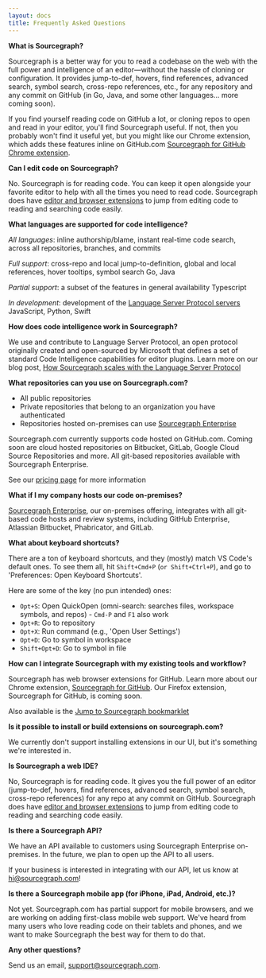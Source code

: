 ```yaml
---
layout: docs
title: Frequently Asked Questions
---
```


**What is Sourcegraph?**

Sourcegraph is a better way for you to read a codebase on the web with the full power and intelligence of an editor—without the hassle of cloning or configuration. It provides jump-to-def, hovers, find references, advanced search, symbol search, cross-repo references, etc., for any repository and any commit on GitHub (in Go, Java, and some other languages... more coming soon).

If you find yourself reading code on GitHub a lot, or cloning repos to open and read in your editor, you'll find Sourcegraph useful. If not, then you probably won't find it useful yet, but you might like our Chrome extension, which adds these features inline on GitHub.com [Sourcegraph for GitHub Chrome extension](https://chrome.google.com/webstore/detail/sourcegraph-for-github/dgjhfomjieaadpoljlnidmbgkdffpack).

**Can I edit code on Sourcegraph?**

No. Sourcegraph is for reading code. You can keep it open alongside your favorite editor to help with all the times you need to read code. Sourcegraph does have [editor and browser extensions](#extensions) to jump from editing code to reading and searching code easily. 

**What languages are supported for code intelligence?**

<!--See full language support information in our documentation (link to language matrix in /docs).-->
_All languages_: inline authorship/blame, instant real-time code search, across all repositories, branches, and commits

_Full support_: cross-repo and local jump-to-definition, global and local references, hover tooltips, symbol search
Go, Java

_Partial support_: a subset of the features in general availability
Typescript

_In development_: development of the [Language Server Protocol servers](http://langserver.org/)
JavaScript, Python, Swift
<!--Need to update languages on docs and master plan-->

**How does code intelligence work in Sourcegraph?**

We use and contribute to Language Server Protocol, an open protocol originally created and open-sourced by Microsoft that defines a set of standard Code Intelligence capabilities for editor plugins. Learn more on our blog post, [How Sourcegraph scales with the Language Server Protocol](https://text.sourcegraph.com/how-sourcegraph-scales-with-the-language-server-protocol-a4e8fd3fbae5)

**What repositories can you use on Sourcegraph.com?**

* All public repositories 
* Private repositories that belong to an organization you have authenticated
* Repositories hosted on-premises can use [Sourcegraph Enterprise](https://sourcegraph.com/enterprise)

Sourcegraph.com currently supports code hosted on GitHub.com. Coming soon are cloud hosted repositories on Bitbucket, GitLab, Google Cloud Source Repositories and more. All git-based repositories available with Sourcegraph Enterprise. 

See our [pricing page](http://sourcegraph.com/pricing) for more information

**What if I my company hosts our code on-premises?**

[Sourcegraph Enterprise](https://sourcegraph.com/enterprise), our on-premises offering, integrates with all git-based code hosts and review systems, including GitHub Enterprise, Atlassian Bitbucket, Phabricator, and GitLab.

**What about keyboard shortcuts?**

There are a ton of keyboard shortcuts, and they (mostly) match VS Code's default ones. To see them all, hit `Shift+Cmd+P` (`or Shift+Ctrl+P`), and go to 'Preferences: Open Keyboard Shortcuts'.

Here are some of the key (no pun intended) ones:

* `Opt+S`: Open QuickOpen (omni-search: searches files, workspace symbols, and repos) - `Cmd-P` and `F1` also work
* `Opt+R`: Go to repository
* `Opt+X`: Run command (e.g., 'Open User Settings')
* `Opt+D`: Go to symbol in workspace
* `Shift+Opt+D`: Go to symbol in file

**<a id="extensions"></a>How can I integrate Sourcegraph with my existing tools and workflow?**

<!--Sourcegraph editor extensions do the following:

* Instantly jump from your editor to your current position in any repo, file, and branch on sourcegraph.com to quickly share with teammates, or to get inline blame, cross-repo jump-to-definition, and cross-repo references
* Open file at cursor in sourcegraph.com
* Instantly search for text from your editor across all of your repositories on sourcegraph.com

Supported editors are: Atom, Eclipse, IntelliJ, Sublime, and VS Code. (links)-->

Sourcegraph has web browser extensions for GitHub. Learn more about our Chrome extension, [Sourcegraph for GitHub](https://chrome.google.com/webstore/detail/sourcegraph-for-github/dgjhfomjieaadpoljlnidmbgkdffpack). Our Firefox extension, Sourcegraph for GitHub, is coming soon. 

Also available is the [Jump to Sourcegraph bookmarklet](https://gist.github.com/sqs/2a2680eff4dad159ae754756fe9326c2)

**Is it possible to install or build extensions on sourcegraph.com?** 

We currently don't support installing extensions in our UI, but it's something we're interested in.

**Is Sourcegraph a web IDE?**

No, Sourcegraph is for reading code. It gives you the full power of an editor (jump-to-def, hovers, find references, advanced search, symbol search, cross-repo references) for any repo at any commit on GitHub. Sourcegraph does have [editor and browser extensions](#extensions) to jump from editing code to reading and searching code easily.

**Is there a Sourcegraph API?**

We have an API available to customers using Sourcegraph Enterprise on-premises. In the future, we plan to open up the API to all users. 

If your business is interested in integrating with our API, let us know at [hi@sourcegraph.com](mailto:hi@sourcegraph.com)!

**Is there a Sourcegraph mobile app (for iPhone, iPad, Android, etc.)?**

Not yet. Sourcegraph.com has partial support for mobile browsers, and we are working on adding first-class mobile web support. We've heard from many users who love reading code on their tablets and phones, and we want to make Sourcegraph the best way for them to do that.

**Any other questions?**

Send us an email, <a href="mailto:support@sourcegraph.com">support@sourcegraph.com</a>.
